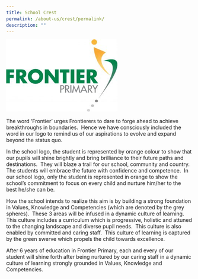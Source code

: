 ```yaml
---
title: School Crest
permalink: /about-us/crest/permalink/
description: ""
---
```

![](/images/Frontier-Logo.jpeg)

The word ‘Frontier’ urges Frontierers to dare to forge ahead to achieve breakthroughs in boundaries.  Hence we have consciously included the word in our logo to remind us of our aspirations to evolve and expand beyond the status quo.

In the school logo, the student is represented by orange colour to show that our pupils will shine brightly and bring brilliance to their future paths and destinations.  They will blaze a trail for our school, community and country.  The students will embrace the future with confidence and competence.  In our school logo, only the student is represented in orange to show the school’s commitment to focus on every child and nurture him/her to the best he/she can be.

How the school intends to realize this aim is by building a strong foundation in Values, Knowledge and Competencies (which are denoted by the grey spheres).  These 3 areas will be infused in a dynamic culture of learning.  This culture includes a curriculum which is progressive, holistic and attuned to the changing landscape and diverse pupil needs.  This culture is also enabled by committed and caring staff.  This culture of learning is captured by the green swerve which propels the child towards excellence.

After 6 years of education in Frontier Primary, each and every of our student will shine forth after being nurtured by our caring staff in a dynamic culture of learning strongly grounded in Values, Knowledge and Competencies.